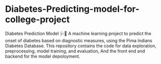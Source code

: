 # Diabetes-Predicting-model-for-college-project
Diabetes Prediction Model 🩺🤖 A machine learning project to predict the onset of diabetes based on diagnostic measures, using the Pima Indians Diabetes Database. This repository contains the code for data exploration, preprocessing, model training, and evaluation, And the front end and backend for the model depoloyment.
